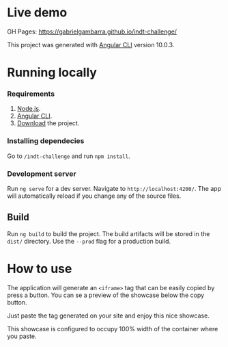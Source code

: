 # Live demo

GH Pages: https://gabrielgambarra.github.io/indt-challenge/

This project was generated with [Angular CLI](https://angular.io/) version 10.0.3.


# Running locally

### Requirements

1. [Node.js](https://nodejs.org/en/).
2. [Angular CLI](https://angular.io/guide/setup-local#install-the-angular-cli).
3. [Download](https://github.com/gabrielgambarra/indt-challenge/archive/master.zip) the project.

### Installing dependecies

Go to `/indt-challenge` and run `npm install`.

### Development server

Run `ng serve` for a dev server. Navigate to `http://localhost:4200/`. The app will automatically reload if you change any of the source files.

## Build

Run `ng build` to build the project. The build artifacts will be stored in the `dist/` directory. Use the `--prod` flag for a production build.

# How to use

The application will generate an `<iframe>` tag that can be easily copied by press a button. You can se a preview of the showcase below the copy button.

Just paste the tag generated on your site and enjoy this nice showcase.

This showcase is configured to occupy 100% width of the container where you paste.
